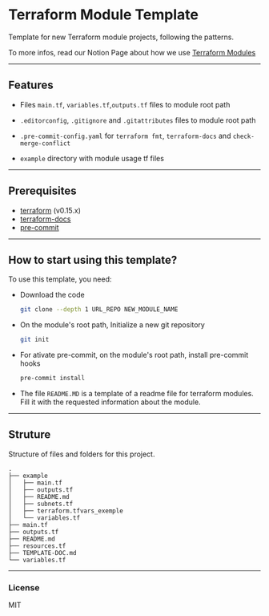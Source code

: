 # Terraform Module Template

Template for new Terraform module projects, following the patterns. 

To more infos, read our Notion Page about how we use [Terraform Modules](https://www.notion.so/arquiveiofficial/Terraform-6fc72d7181a34b66899306c4390fb6bd#fd948005dd774a7398103e625f311366)

---

## Features

- Files `main.tf`, `variables.tf`,`outputs.tf` files to module root path

- `.editorconfig`, `.gitignore` and `.gitattributes` files to module root path

- `.pre-commit-config.yaml` for `terraform fmt`, `terraform-docs` and `check-merge-conflict`

- `example` directory with module usage tf files

---

## Prerequisites

- [terraform](https://learn.hashicorp.com/terraform/getting-started/install#installing-terraform) (v0.15.x)
- [terraform-docs](https://github.com/segmentio/terraform-docs)
- [pre-commit](https://pre-commit.com/#install)

---

## How to start using this template?

To use this template, you need:

  - Download the code 

    ```sh
    git clone --depth 1 URL_REPO NEW_MODULE_NAME
    ```

  - On the module's root path, Initialize a new git repository

    ```sh
    git init
    ```

  - For ativate pre-commit, on the module's root path, install pre-commit hooks

    ```sh
    pre-commit install
    ```

  - The file `README.MD` is a template of a readme file for terraform modules. Fill it with the requested information about the module.

---

## Struture

Structure of files and folders for this project.

```
.
├── example
│   ├── main.tf
│   ├── outputs.tf
│   ├── README.md
│   ├── subnets.tf
│   ├── terraform.tfvars_exemple
│   └── variables.tf
├── main.tf
├── outputs.tf
├── README.md
├── resources.tf
├── TEMPLATE-DOC.md
└── variables.tf

```
---

### License

MIT
